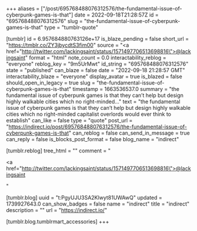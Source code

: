 +++
aliases = ["/post/695768488076312576/the-fundamental-issue-of-cyberpunk-games-is-that"]
date = 2022-09-18T21:28:57Z
id = "695768488076312576"
slug = "the-fundamental-issue-of-cyberpunk-games-is-that"
type = "tumblr-quote"

[tumblr]
id = 6.957684880763126e+17
is_blaze_pending = false
short_url = "https://tmblr.co/ZY3jbycdtS3fim00"
source = "<a href=\"http://twitter.com/lackingsaint/status/1571497706513698816\">@lackingsaint</a>"
format = "html"
note_count = 0.0
interactability_reblog = "everyone"
reblog_key = "9m5UrMwt"
id_string = "695768488076312576"
state = "published"
can_blaze = false
date = "2022-09-18 21:28:57 GMT"
interactability_blaze = "everyone"
display_avatar = true
is_blazed = false
should_open_in_legacy = true
slug = "the-fundamental-issue-of-cyberpunk-games-is-that"
timestamp = 1663536537.0
summary = "the fundamental issue of cyberpunk games is that they can’t help but design highly walkable cities which no right-minded..."
text = "the fundamental issue of cyberpunk games is that they can&rsquo;t help but design highly walkable cities which no right-minded capitalist overlords would ever think to establish"
can_like = false
type = "quote"
post_url = "https://indirect.io/post/695768488076312576/the-fundamental-issue-of-cyberpunk-games-is-that"
can_reblog = false
can_send_in_message = true
can_reply = false
is_blocks_post_format = false
blog_name = "indirect"

[tumblr.reblog]
tree_html = ""
comment = "<p><a href=\"http://twitter.com/lackingsaint/status/1571497706513698816\">@lackingsaint</a></p>"

[tumblr.blog]
uuid = "t:PgyUJU3SA2Klwyt81UWAwQ"
updated = 1739927643.0
can_show_badges = false
name = "indirect"
title = "indirect"
description = ""
url = "https://indirect.io/"

[tumblr.blog.tumblrmart_accessories]
+++
